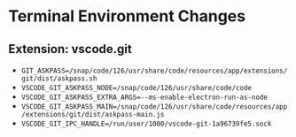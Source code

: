 # Terminal Environment Changes

## Extension: vscode.git

- `GIT_ASKPASS=/snap/code/126/usr/share/code/resources/app/extensions/git/dist/askpass.sh`
- `VSCODE_GIT_ASKPASS_NODE=/snap/code/126/usr/share/code/code`
- `VSCODE_GIT_ASKPASS_EXTRA_ARGS=--ms-enable-electron-run-as-node`
- `VSCODE_GIT_ASKPASS_MAIN=/snap/code/126/usr/share/code/resources/app/extensions/git/dist/askpass-main.js`
- `VSCODE_GIT_IPC_HANDLE=/run/user/1000/vscode-git-1a96739fe5.sock`